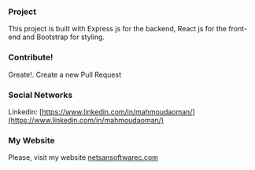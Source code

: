 ### Project
This project is built with Express js for the backend, React js for the front-end and Bootstrap for styling.


### Contribute!

 Greate!. Create a new Pull Request


### Social Networks
Linkedin: [https://www.linkedin.com/in/mahmoudaoman/](https://www.linkedin.com/in/mahmoudaoman/)



### My Website
 Please, visit my website
[netsansoftwarec.com](https://www.netsansoftware.com/)
